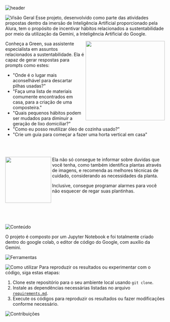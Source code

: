 ![header](https://github.com/Thamine-sumaya/Projeto-APoIar/assets/160533319/da201775-33be-4d96-a35e-ae1784d8f8fe)

![Visão Geral](https://github.com/Thamine-sumaya/Projeto-APoIar/assets/160533319/cd19e88a-9630-4d4f-8cbe-baf5fd7aa56b)
Esse projeto, desenvolvido como parte das atividades propostas dentro da imersão de Inteligência Artificial proporcionado pela Alura, tem o propósito de incentivar hábitos relacionados a sustentabilidade por meio da utilização da Gemini, a Inteligência Artificial do Google. 
<div >
  <a >
   <img src="https://github.com/Thamine-sumaya/Projeto-APoIar/assets/160533319/822a821d-16d6-4d5e-9dfa-ba2895155aa6" width="250" align = "right" >
</a>
  <p align = "left"> Conheça a Green, sua assistente especialista em assuntos relacionados a sustentabilidade. Ela é capaz de gerar respostas para prompts como estes: </p>
  <ul>
    <li>"Onde é o lugar mais aconselhável para descartar pilhas usadas?"</li>
    <li>"Faça uma lista de materiais comumente encontrados em casa, para a criação de uma composteira."</li>
    <li>"Quais pequenos hábitos podem ser mudados para diminuir a geração de lixo domiciliar?"</li>
    <li>"Como eu posso reutilizar óleo de cozinha usado?"</li>
    <li>"Crie um guia para começar a fazer uma horta vertical em casa"</li>
  </ul>
</div>
<br>
<br>

<div >
  <a >
   <img src="https://github.com/Thamine-sumaya/Projeto-APoIar/assets/160533319/822ef50f-926f-4aaa-9df7-e166f206ff28" width="145" align = "left" >
</a>
  <p align = "left" text-align = "center" >Ela não só consegue te informar sobre duvidas que você tenha, como também identifica plantas através de imagens, e recomenda as melhores técnicas de cuidado, considerando as necessidades da planta. </p>
  <p> Inclusive, consegue programar alarmes para você não esquecer de regar suas plantinhas.</p>
</div>
<br>
<br>
<br>
<br>

![Conteúdo](https://github.com/Thamine-sumaya/Projeto-APoIar/assets/160533319/e8dbf21b-323a-4eb0-98fa-ff5c6604c41a)

O projeto é composto por um Jupyter Notebook e foi totalmente criado dentro do google colab, o editor de código do Google, com auxílio da Gemini.

![Ferramentas](https://github.com/Thamine-sumaya/Projeto-APoIar/assets/160533319/a56ed6d5-c084-469c-b4ab-1a0290be1744)

![Como utilizar](https://github.com/Thamine-sumaya/Projeto-APoIar/assets/160533319/7e3ac53d-73bc-4abe-85e1-f9bca58e23ef)
Para reproduzir os resultados ou experimentar com o código, siga estas etapas:

1. Clone este repositório para o seu ambiente local usando `git clone`.
2. Instale as dependências necessárias listadas no arquivo [`requirements.md`]().
3. Execute os códigos para reproduzir os resultados ou fazer modificações conforme necessário.

![Contribuições](https://github.com/Thamine-sumaya/Projeto-APoIar/assets/160533319/992fbed8-fbcf-430b-b6be-c737cd0da21f)

